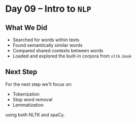 # Day 09 – Intro to `NLP`

## What We Did

- Searched for words within texts
- Found semantically similar words
- Compared shared contexts between words
- Loaded and explored the built-in corpora from `nltk.book`

## Next Step

For the next step we'll focus on:

- Tokenization  
- Stop word removal  
- Lemmatization  

using both NLTK and spaCy.
